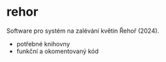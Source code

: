 # rehor
Software pro systém na zalévání květin Řehoř (2024).
* potřebné knihovny
* funkční a okomentovaný kód
